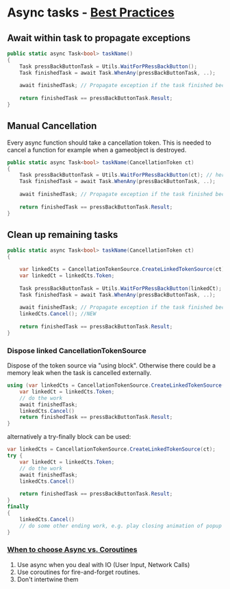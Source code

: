 # Async tasks - [Best Practices](https://youtu.be/7eKi6NKri6I?t=1769)

## Await within task to propagate exceptions

```csharp
public static async Task<bool> taskName()
{    
    Task pressBackButtonTask = Utils.WaitForPRessBackButton();
    Task finishedTask = await Task.WhenAny(pressBackButtonTask, ..);
    
    await finishedTask; // Propagate exception if the task finished because of exception
    
    return finishedTask == pressBackButtonTask.Result;
}
```

## Manual Cancellation

Every async function should take a cancellation token. This is needed to cancel a function for example when a gameobject is destroyed.

```csharp
public static async Task<bool> taskName(CancellationToken ct)
{    
    Task pressBackButtonTask = Utils.WaitForPRessBackButton(ct); // here
    Task finishedTask = await Task.WhenAny(pressBackButtonTask, ..);
    
    await finishedTask; // Propagate exception if the task finished because of exception
    
    return finishedTask == pressBackButtonTask.Result;
}
```

## Clean up remaining tasks

```csharp
public static async Task<bool> taskName(CancellationToken ct)
{    

    var linkedCts = CancellationTokenSource.CreateLinkedTokenSource(ct);
    var linkedCt = linkedCts.Token;
    
    Task pressBackButtonTask = Utils.WaitForPRessBackButton(linkedCt); // NEW linkedCt
    Task finishedTask = await Task.WhenAny(pressBackButtonTask, ..);
    
    await finishedTask; // Propagate exception if the task finished because of exception
    linkedCts.Cancel(); //NEW
    
    return finishedTask == pressBackButtonTask.Result;
}
```

### Dispose linked CancellationTokenSource

Dispose of the token source via "using block". Otherwise there could be a memory leak when the task is cancelled externally.

```csharp
using (var linkedCts = CancellationTokenSource.CreateLinkedTokenSource(ct)){
    var linkedCt = linkedCts.Token;
    // do the work
    await finishedTask;
    linkedCts.Cancel()
    return finishedTask == pressBackButtonTask.Result;
}
```

alternatively a try-finally block can be used:

```csharp
var linkedCts = CancellationTokenSource.CreateLinkedTokenSource(ct);
try {
    var linkedCt = linkedCts.Token;
    // do the work
    await finishedTask;
    linkedCts.Cancel()
    
    return finishedTask == pressBackButtonTask.Result;
}
finally
{
    linkedCts.Cancel()
    // do some other ending work, e.g. play closing animation of popup
}
```

### [When to choose Async vs. Coroutines](https://youtu.be/7eKi6NKri6I?t=2380)

1. Use async when you deal with IO (User Input, Network Calls)
2. Use coroutines for fire-and-forget routines.
3. Don't intertwine them